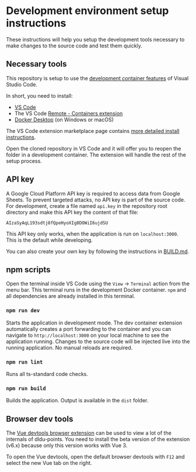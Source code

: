 # Development environment setup instructions

These instructions will help you setup the development tools necessary to make changes to the source code and test them quickly.

## Necessary tools

This repository is setup to use the [development container features](https://code.visualstudio.com/docs/remote/containers) of Visual Studio Code.

In short, you need to install:

- [VS Code](https://code.visualstudio.com/)
- The VS Code [Remote - Containers extension](https://marketplace.visualstudio.com/items?itemName=ms-vscode-remote.remote-containers)
- [Docker Desktop](https://docs.docker.com/desktop/) (on Windows or macOS)

The VS Code extension marketplace page contains [more detailed install instructions](https://marketplace.visualstudio.com/items?itemName=ms-vscode-remote.remote-containers#installation).

Open the cloned repository in VS Code and it will offer you to reopen the folder in a development container. The extension will handle the rest of the setup process.

## API key

A Google Cloud Platform API key is required to access data from Google Sheets. To prevent targeted attacks, no API key is part of the source code. For development, create a file named `api.key` in the repository root directory and make this API key the content of that file:

```
AIzaSyAqL193sdtj8fQpeHyoXIg0DOWiI6ujdSU
```

This API key only works, when the application is run on `localhost:3000`. This is the default while developing.

You can also create your own key by following the instructions in [BUILD.md](BUILD.md#api-key).

## npm scripts

Open the terminal inside VS Code using the `View` → `Terminal` action from the menu bar. This terminal runs in the development Docker container. `npm` and all dependencies are already installed in this terminal.

### `npm run dev`

Starts the application in development mode. The dev container extension automatically creates a port forwarding to the container and you can navigate to `http://localhost:3000` on your local machine to see the application running. Changes to the source code will be injected live into the running application. No manual reloads are required.

### `npm run lint`

Runs all ts-standard code checks.

### `npm run build`

Builds the application. Output is available in the `dist` folder.


## Browser dev tools

The [Vue devtools browser extension](https://devtools.vuejs.org/guide/installation.html) can be used to view a lot of the internals of dldu-points. You need to install the beta version of the extension (v6.x) because only this version works with Vue 3.

To open the Vue devtools, open the default browser devtools with `F12` and select the new Vue tab on the right.
